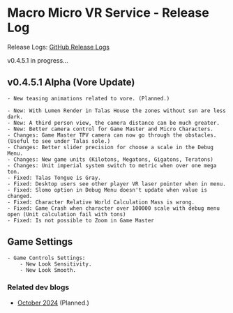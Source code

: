 # Macro Micro VR Service - Release Log
Release Logs: [GitHub Release Logs](https://github.com/xavier150/MMVS/wiki/Release-logs)

v0.4.5.1 in progress...

##  v0.4.5.1 Alpha (Vore Update)

    - New teasing animations related to vore. (Planned.)

    - New: With Lumen Render in Talas House the zones without sun are less dark.
    - New: A third person view, the camera distance can be much greater.
    - New: Better camera control for Game Master and Micro Characters.
    - Changes: Game Master TPV camera can now go through the obstacles. (Useful to see under Talas sole.)
    - Changes: Better slider precision for choose a scale in the Debug Menu.
    - Changes: New game units (Kilotons, Megatons, Gigatons, Teratons)
    - Changes: Unit imperial system switch to metric when over one mega ton.
    - Fixed: Talas Tongue is Gray.
    - Fixed: Desktop users see other player VR laser pointer when in menu.
    - Fixed: Slomo option in Debug Menu doesn't update when value is changed.
    - Fixed: Character Relative World Calculation Mass is wrong.
    - Fixed: Game Crash when character over 100000 scale with debug menu open (Unit calculation fail with tons)
    - Fixed: Is not possible to Zoom in Game Master

## Game Settings
    - Game Controls Settings:
        - New Look Sensitivity.
        - New Look Smooth.

### Related dev blogs
- [October 2024](https://www.bleuraven.fr/mmvs/devblog/october-2024) (Planned.)
